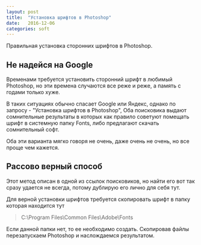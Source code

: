```yaml
---
layout: post
title:  "Установка шрифтов в Photoshop"
date:   2016-12-06
categories: soft
---
```


Правильная установка сторонних шрифтов в Photoshop.

## Не надейся на Google

Временами требуется установить сторонний шрифт в любимый Photoshop,
но эти времена случаются все реже и реже, а память с годами только хуже.

В таких ситуациях обычно спасает Google или Яндекс, однако по запросу - "Установка шрифтов в Photoshop",
Оба поисковика выдают сомнительные результаты в которых как правило советуют помещать шрифт
в системную папку Fonts, либо предлагают скачать сомнительный софт.

Оба эти варианта мягко говоря не очень, даже очень не очень, но все проще чем кажется.

## Рассово верный способ

Этот метод описан в одной из cсылок поисковиков, но найти его вот так сразу удается не всегда,
потому дублирую его лично для себя тут.

Для верной установки шрифтов требуется скопировать шрифт в папку которая находится тут

<blockquote>
C:\Program Files\Common Files\Adobe\Fonts
</blockquote>

Если данной папки нет, то ее необходимо создать. Скопировав файлы перезапускаем
Photoshop и наслождаемся результатом.
